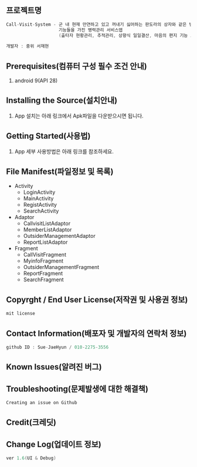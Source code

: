 ## 프로젝트명
```c
Call-Visit-System - 군 내 현재 만연하고 있고 꺼내기 싫어하는 판도라의 상자와 같은 병력관리 문제점을 보완하는
                    기능들을 가진 병력관리 서비스앱
                    (출타자 현황관리, 추적관리, 상향식 일일결산, 마음의 편지 기능 보유)
                    
개발자 : 중위 서재현
```
## Prerequisites(컴퓨터 구성 필수 조건 안내)
1. android 9(API 28)

## Installing the Source(설치안내)
1. App 설치는 아래 링크에서 Apk파일을 다운받으시면 됩니다.

## Getting Started(사용법)
1. App 세부 사용방법은 아래 링크를 참조하세요.

## File Manifest(파일정보 및 목록)

* Activity
  * LoginActivity
  * MainActivity
  * RegistActivity
  * SearchActivity
* Adaptor
  * CallvisitListAdaptor
  * MemberListAdaptor
  * OutsiderManagementAdaptor
  * ReportListAdaptor
* Fragment
  * CallVisitFragment
  * MyinfoFragment
  * OutsiderManagementFragment
  * ReportFragment
  * SearchFragment
  
## Copyrght / End User License(저작권 및 사용권 정보)
```c
mit license
```
## Contact Information(배포자 및 개발자의 연락처 정보)
```c
github ID : Sue-JaeHyun / 010-2275-3556
```
## Known Issues(알려진 버그)

## Troubleshooting(문제발생에 대한 해결책)
```c
Creating an issue on Github
```
## Credit(크레딧)

## Change Log(업데이트 정보)
```c
ver 1.6(UI & Debug)
```

